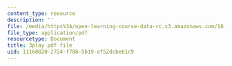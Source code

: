 ```yaml
---
content_type: resource
description: ''
file: /media/https%3A/open-learning-course-data-rc.s3.amazonaws.com/18-06-linear-algebra-spring-2010/111608202724f78b5b19ef52dcbe61c9_vF7eyJ2g3kU.pdf
file_type: application/pdf
resourcetype: Document
title: 3play pdf file
uid: 11160820-2724-f78b-5b19-ef52dcbe61c9
---
```

